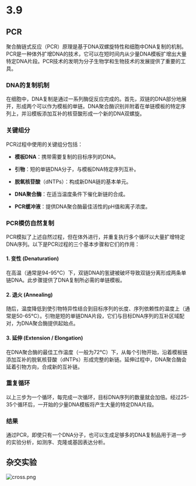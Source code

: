 # 3.9

## PCR

聚合酶链式反应（PCR）原理是基于DNA双螺旋特性和细胞中DNA复制的机制。PCR是一种体外扩增DNA的技术，它可以在短时间内从少量DNA模板扩增出大量特定DNA片段。PCR技术的发明为分子生物学和生物技术的发展提供了重要的工具。

### DNA的复制机制
在细胞中，DNA复制是通过一系列酶促反应完成的。首先，双链的DNA部分地展开，形成两个可以作为模板的单链。DNA聚合酶识别并附着在单链模板的特定序列上，并沿模板添加互补的核苷酸形成一个新的DNA双螺旋。

### 关键组分
PCR过程中使用的关键组分包括：

- **模板DNA**：携带需要复制的目标序列的DNA。

- **引物**：短的单链DNA分子，与模板DNA特定序列互补。

- **脱氧核苷酸**（dNTPs）：构成新DNA链的基本单元。

- **DNA聚合酶**：在适当温度条件下催化新链的合成。

- **PCR缓冲液**：提供DNA聚合酶最佳活性的pH值和离子浓度。

### PCR模仿自然复制
PCR模拟了上述自然过程，但在体外进行，并重复执行多个循环以大量扩增特定DNA序列。以下是PCR过程的三个基本步骤和它们的作用：

#### 1. 变性 (Denaturation)
在高温（通常是94-95°C）下，双链DNA的氢键被破坏导致双链分离形成两条单链DNA。此步骤提供了DNA复制所必需的单链模板。

#### 2. 退火 (Annealing)
随后，温度降低到使引物特异性结合到目标序列的长度、序列依赖性的温度上（通常是50-65°C）。引物是短的单链DNA片段，它们与目标DNA序列的互补区域配对，为DNA聚合酶提供起始点。

#### 3. 延伸 (Extension / Elongation)
在DNA聚合酶的最佳工作温度（一般为72°C）下，从每个引物开始，沿着模板链添加互补的脱氧核苷酸（dNTPs）形成完整的新链。延伸过程中，DNA聚合酶会延着引物方向，合成新的互补链。

### 重复循环
以上三步为一个循环，每完成一次循环，目标DNA序列的数量就会加倍。经过25-35个循环后，一开始的少量DNA模板将产生大量的特定DNA片段。

### 结果
通过PCR，即使只有一个DNA分子，也可以生成足够多的DNA复制品用于进一步的实验分析，如测序、克隆或基因表达分析。

## 杂交实验

![cross.png](https://cdn.jerryz.com.cn/gh/YangguangZhou/note@main/docs/biology/note/cross.drawio.png)